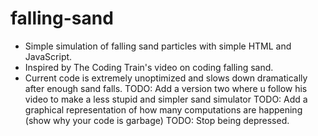 ﻿# falling-sand
- Simple simulation of falling sand particles with simple HTML and JavaScript.
- Inspired by The Coding Train's video on coding falling sand.
- Current code is extremely unoptimized and slows down dramatically after enough sand falls.
TODO: Add a version two where u follow his video to make a less stupid and simpler sand simulator
TODO: Add a graphical representation of how many computations are happening (show why your code is garbage)
TODO: Stop being depressed.
